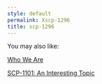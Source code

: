 ```yaml
---
style: default
permalink: Xscp-1296
title: scp-1296
---
```

You may also like:

[Who We Are](http://scp-wiki.net/who-we-are)

[SCP-1101: An Interesting Topic](http://scp-wiki.net/scp-1101)
